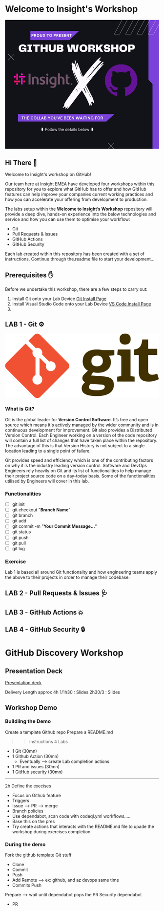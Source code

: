 # Welcome to Insight's Workshop
![image](./doc/image/insightxgithub.png)

## Hi There 👋

Welcome to Insight's workshop on GitHub!

 Our team here at Insight EMEA have developed four workshops within this repository for you to explore what GitHub has to offer and how GitHub features can help improve your companies current working practices and how you can accelerate your offering from development to production.

The labs setup within the **Welcome to Insight’s Workshop** repository will provide a deep dive, hands-on experience into the below technologies and service and how you can use them to optimise your workflow:

 - Git
 - Pull Requests & Issues
 - GitHub Actions
 - GitHub Security

Each lab created within this repository has been created with a set of instructions. Continue through the.readme file to start your development...
## Prerequisites ✋

Before we undertake this workshop, there are a few steps to carry out:

 1. Install Git onto your Lab Device [Git Install Page](https://git-scm.com/downloads)
 2. Install Visual Studio Code onto your Lab Device [VS Code Install Page](https://code.visualstudio.com/)
 3. 
## LAB 1 - Git ⚙️
![image](./doc/image/git.png)
### What is Git?
Git is the global leader for **Version Control Software**. It’s free and open source which means it's actively managed by the wider community and is in continuous development for improvement. Git also provides a Distributed Version Control. Each Engineer working on a version of the code repository will contain a full list of changes that have taken place within the repository. The advantage of this is that Version History is not subject to a single location leading to a single point of failure.

Git provides speed and efficiency which is one of the contributing factors on why it is the industry leading version control. Software and DevOps Engineers rely heavily on Git and its list of functionalities to help manage their project source code on a day-today basis. Some of the functionalities utilised by Engineers will cover in this lab.

### Functionalities

 - [ ] git init
 - [ ] git checkout "**Branch Name**"
 - [ ] git branch
 - [ ] git add
 - [ ] git commit -m "**Your Commit Message...**"
 - [ ] git status
 - [ ] git push
 - [ ] git pull
 - [ ] git log

### Exercise

Lab 1 is based all around Git functionality and how engineering teams apply the above to their projects in order to manage their codebase.




## LAB 2 - Pull Requests & Issues 🩺

##  LAB 3 - GitHub Actions 💥

## LAB 4 - GitHub Security 🔒






















































# GitHub Discovery Workshop

## Presentation Deck

[Presentation deck](https://insightonlinegbr.sharepoint.com/:p:/s/TechnologySolutionsGroup/EfTdLyllrqVEnyJGv5Rp4ZsBbePoSwe8Kf3Zvdm3OAt4sw?e=mWPwMx)

Delivery Length approx 4h
1/1h30 : Slides
2h30/3 : Slides

## Workshop Demo

### Buildiing the Demo

Create a template Github repo
Prepare a README.md
 >> instructions
4 Labs

- 1 Git (30mn)
- 1 Github Action  (30mn)
  - Eventually --> create Lab completion actions
- 1 PR and issues  (30mn)
- 1 GitHub security  (30mn)

---------------------------------------------
2h
Define the execises

- Focus on Github feature
- Triggers
- Issue --> PR --> merge
- Branch policies
- Use dependabot,  scan code with codeql.yml workflows…..
- Base this on the pres
- Try create actions that interacts with the README.md file to upade the workshop during exercises completion

### During the demo

Fork the github template
Git stuff

- Clone
- Commit
- Push
- Add Remote --> ex: github, and az devops same time
- Commits Push

Prepare --> wait until dependabot pops the PR
Security dependabot

- PR
  